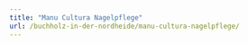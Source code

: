 ```yaml
---
title: "Manu Cultura Nagelpflege"
url: /buchholz-in-der-nordheide/manu-cultura-nagelpflege/
---
```

